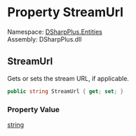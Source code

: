 # Property StreamUrl

Namespace: [DSharpPlus.Entities](DSharpPlus.Entities.md)  
Assembly: DSharpPlus.dll

## <a id="DSharpPlus_Entities_DiscordActivity_StreamUrl"></a>StreamUrl

Gets or sets the stream URL, if applicable.

```csharp
public string StreamUrl { get; set; }
```

### Property Value

[string](https://learn.microsoft.com/dotnet/api/system.string)

